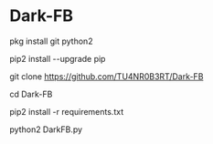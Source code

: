 # Dark-FB

pkg install git python2

pip2 install --upgrade pip

git clone https://github.com/TU4NR0B3RT/Dark-FB

cd Dark-FB

pip2 install -r requirements.txt

python2 DarkFB.py
